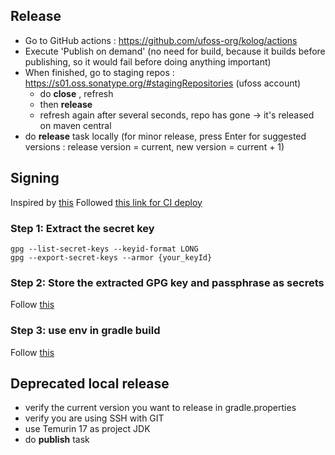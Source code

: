 ## Release
* Go to GitHub actions : https://github.com/ufoss-org/kolog/actions
* Execute 'Publish on demand' (no need for build, because it builds before publishing, so it would fail before doing
anything important)
* When finished, go to staging repos : https://s01.oss.sonatype.org/#stagingRepositories (ufoss account)
  * do **close** , refresh
  * then **release**
  * refresh again after several seconds, repo has gone -> it's released on maven central
* do **release** task locally (for minor release, press Enter for suggested versions : release version = current, new version = current + 1)

## Signing
Inspired by [this](https://stackoverflow.com/a/66457517)
Followed [this link for CI deploy](https://docs.gradle.org/current/userguide/signing_plugin.html#sec:in-memory-keys)

### Step 1: Extract the secret key
```
gpg --list-secret-keys --keyid-format LONG
gpg --export-secret-keys --armor {your_keyId}
```

### Step 2: Store the extracted GPG key and passphrase as secrets
Follow [this](https://docs.github.com/en/actions/reference/encrypted-secrets)

### Step 3: use env in gradle build
Follow [this](https://github.com/actions/setup-java/tree/v1.4.3#publishing-using-gradle)

## Deprecated local release
* verify the current version you want to release in gradle.properties
* verify you are using SSH with GIT
* use Temurin 17 as project JDK
* do **publish** task
